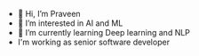 - 👋 Hi, I’m Praveen
- 👀 I’m interested in AI and ML
- 🌱 I’m currently learning Deep learning and NLP
- I'm working as senior software developer
  

<!---
pravgcet/pravgcet is a ✨ special ✨ repository because its `README.md` (this file) appears on your GitHub profile.
You can click the Preview link to take a look at your changes.
--->
